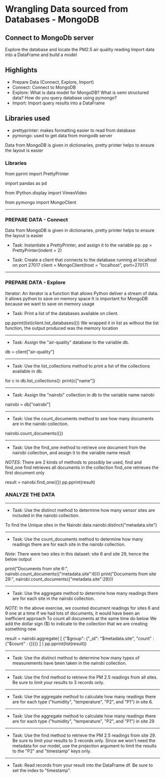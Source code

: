 # Wrangling Data sourced from Databases - MongoDB

## Connect to MongoDb server
Explore the database and locate the PM2.5 air quality reading
Import data into a DataFrame and build a model

## Highlights
- Prepare Data (Connect, Explore, Import)
- Connect: Connect to MongoDB
- Explore: What is data model for MongoDB? What is semi structured data? How do you query database using pymongo?
- Import: Import query results into a DataFrame


## Libraries used 
- prettyprinter: makes formatting easier to read from database
- pymongo: used to get data from mongodb server

Data from MongoDB is given in dictionaries, pretty printer helps to ensure the layout is easier


### Libraries 
from pprint import PrettyPrinter

import pandas as pd

from IPython.display import VimeoVideo

from pymongo import MongoClient

------------------------------------------------------------------------------
### PREPARE DATA - Connect

Data from MongoDB is given in dictionaries, pretty printer helps to ensure the layout is easier

- Task:  Instantiate a PrettyPrinter, and assign it to the variable pp.
pp = PrettyPrinter(indent = 2)


- Task: Create a client that connects to the database running at localhost on port 27017
client = MongoClient(host = "localhost", port=27017)


------------------------------------------------------------------------------
### PREPARE DATA - Explore

Iterator: An iterator is a function that allows Python deliver a stream of data. it allows python to save on memory space
It is important for MongoDB because we want to save on memory usage

- Task: Print a list of the databases available on client.

pp.pprint(list(client.list_databases()))
We wrapped it in list as without the list function, the output produced was the memory location


------------------------------------------------------------------------------

- Task: Assign the "air-quality" database to the variable db.

db = client["air-quality"]

------------------------------------------------------------------------------

- Task: Use the list_collections method to print a list of the collections available in db.

for c in db.list_collections():
    print(c["name"])

------------------------------------------------------------------------------
- Task: Assign the "nairobi" collection in db to the variable name nairobi

nairobi = db["nairobi"]

------------------------------------------------------------------------------
- Task: Use the count_documents method to see how many documents are in the nairobi collection.

nairobi.count_documents({})

------------------------------------------------------------------------------
- Task: Use the find_one method to retrieve one document from the nairobi collection, and assign it to the variable name result

*NOTES*: There are 2 kinds of methods to possibly be used, find and find_one
find retrieves all documents in the collection
find_one retrieves the first document only

result = nairobi.find_one({})
pp.pprint(result)



### ANALYZE THE DATA
------------------------------------------------------------------------------
- Task: Use the distinct method to determine how many sensor sites are included in the nairobi collection.

To find the Unique sites in the Nairobi data
nairobi.distinct("metadata.site")

------------------------------------------------------------------------------
- Task: Use the count_documents method to determine how many readings there are for each site in the nairobi collection.

*Note*: There were two sites in this dataset: site 6 and site 29, hence the below output

print("Documents from site 6:", nairobi.count_documents({"metadata.site":6}))
print("Documents from site 29:", nairobi.count_documents({"metadata.site":29}))

------------------------------------------------------------------------------
- Task: Use the aggregate method to determine how many readings there are for each site in the nairobi collection.

*NOTE*: In the above exercise, we counted document readings for sites 6 and 9 one at a time
If we had lots of documents, it would have been an inefficient approach
To count all documents at the same time do below
We add the dollar sign ($) to indicate to the collection that we are creating something new 

result = nairobi.aggregate(
    [
        {"$group": {"_id": "$metadata.site", "count" : {"$count" : {}}}}
    ]
)
pp.pprint(list(result))

------------------------------------------------------------------------------
- Task: Use the distinct method to determine how many types of measurements have been taken in the nairobi collection.

------------------------------------------------------------------------------

- Task: Use the find method to retrieve the PM 2.5 readings from all sites. Be sure to limit your results to 3 records only.

------------------------------------------------------------------------------

- Task: Use the aggregate method to calculate how many readings there are for each type ("humidity", "temperature", "P2", and "P1") in site 6.

------------------------------------------------------------------------------


- Task: Use the aggregate method to calculate how many readings there are for each type ("humidity", "temperature", "P2", and "P1") in site 29

------------------------------------------------------------------------------


- Task: Use the find method to retrieve the PM 2.5 readings from site 29. Be sure to limit your results to 3 records only. Since we won't need the metadata for our model, use the projection argument to limit the results to the "P2" and "timestamp" keys only.

------------------------------------------------------------------------------

- Task: Read records from your result into the DataFrame df. Be sure to set the index to "timestamp".

